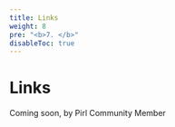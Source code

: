 ```yaml
---
title: Links
weight: 8
pre: "<b>7. </b>"
disableToc: true
---
```


# Links

Coming soon, by Pirl Community Member

